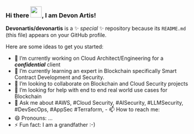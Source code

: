 ### Hi there <img src="https://raw.githubusercontent.com/MartinHeinz/MartinHeinz/master/wave.gif" width="30px">, I am Devon Artis!


**Devonartis/devonartis** is a ✨ _special_ ✨ repository because its `README.md` (this file) appears on your GitHub profile.

Here are some ideas to get you started:

- 🔭 I’m currently working on Cloud Architect/Engineering for a ***confidential*** client
- 🌱 I’m currently learning an expert in Blockchain specifically Smart Contract Development and Security.
- 👯 I’m looking to collaborate on Blockchain and Cloud Security projects
- 🤔 I’m looking for help with end to end real world use cases for Blockchain
- 💬 Ask me about #AWS, #Cloud Security, #AISecurity, #LLMSecurity, #DevSecOps, #AppSec #Terraform, - 📫 How to reach me: 
- 😄 Pronouns: ...
- ⚡ Fun fact: I am a grandfather :-) 



